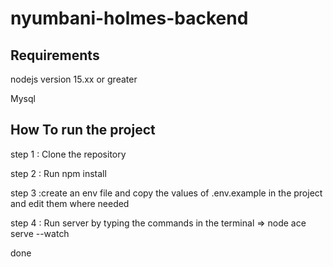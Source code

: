 # nyumbani-holmes-backend

Requirements
------------
nodejs version 15.xx or greater

Mysql

How To run the project
-----------------------
step 1 : Clone the repository

step 2 : Run npm install

step 3 :create an env file and copy the values of .env.example in the project and edit them where needed

step 4 : Run server by typing the commands in the terminal => node ace serve --watch

done
